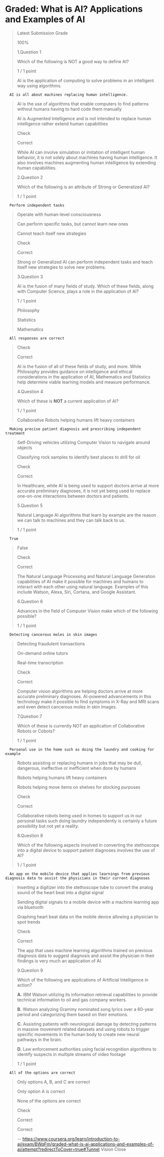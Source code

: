 # Graded: What is AI? Applications and Examples of AI
> 
> Latest Submission Grade
> 
> 100%
> 
>  1.Question 1
> 
> Which of the following is NOT a good way to define AI?
> 
> 1 / 1 point 
> 
>  AI is the application of computing to solve problems in an intelligent way using algorithms. 
> 

      AI is all about machines replacing human intelligence. 
> 
>  AI is the use of algorithms that enable computers to find patterns without humans having to hard code them manually 
> 
>  AI is Augmented Intelligence and is not intended to replace human intelligence rather extend human capabilities 
> 
> Check
> 
> Correct
> 
> While AI can involve simulation or imitation of intelligent human behavior, it is not solely about machines having human intelligence. It also involves machines augmenting human intelligence by extending human capabilities.
> 
>  2.Question 2
> 
> Which of the following is an attribute of Strong or Generalized AI?
> 
> 1 / 1 point 
> 

      Perform independent tasks 
> 
>  Operate with human-level consciousness 
> 
>  Can perform specific tasks, but cannot learn new ones 
> 
>  Cannot teach itself new strategies 
> 
> Check
> 
> Correct
> 
> Strong or Generalized AI can perform independent tasks and teach itself new strategies to solve new problems.
> 
>  3.Question 3
> 
> AI is the fusion of many fields of study. Which of these fields, along with Computer Science, plays a role in the application of AI?
> 
> 1 / 1 point 
> 
>  Philosophy 
> 
>  Statistics 
> 
>  Mathematics 
> 

      All responses are correct 
> 
> Check
> 
> Correct
> 
> AI is the fusion of all of these fields of study, and more. While Philosophy provides guidance on intelligence and ethical considerations in the application of AI, Mathematics and Statistics help determine viable learning models and measure performance.
> 
>  4.Question 4
> 
> Which of these is **NOT** a current application of AI?
> 
> 1 / 1 point 
> 
>  Collaborative Robots helping humans lift heavy containers 
> 

      Making precise patient diagnosis and prescribing independent treatment 
> 
>  Self-Driving vehicles utilizing Computer Vision to navigate around objects 
> 
>  Classifying rock samples to identify best places to drill for oil 
> 
> Check
> 
> Correct
> 
> In Healthcare, while AI is being used to support doctors arrive at more accurate preliminary diagnoses, it is not yet being used to replace one-on-one interactions between doctors and patients.
> 
>  5.Question 5
> 
> Natural Language AI algorithms that learn by example are the reason we can talk to machines and they can talk back to us.
> 
> 1 / 1 point 
> 

      True 
> 
>  False 
> 
> Check
> 
> Correct
> 
> The Natural Language Processing and Natural Language Generation capabilities of AI make it possible for machines and humans to interact with each other using natural language. Examples of this include Watson, Alexa, Siri, Cortana, and Google Assistant.
> 
>  6.Question 6
> 
> Advances in the field of Computer Vision make which of the following possible?
> 
> 1 / 1 point 
> 

      Detecting cancerous moles in skin images 
> 
>  Detecting fraudulent transactions 
> 
>  On-demand online tutors 
> 
>  Real-time transcription 
> 
> Check
> 
> Correct
> 
> Computer vision algorithms are helping doctors arrive at more accurate preliminary diagnoses. AI-powered advancements in this technology make it possible to find symptoms in X-Ray and MRI scans and even detect cancerous moles in skin images.
> 
>  7.Question 7
> 
> Which of these is currently NOT an application of Collaborative Robots or Cobots?
> 
> 1 / 1 point 
> 

      Personal use in the home such as doing the laundry and cooking for example 
> 
>  Robots assisting or replacing humans in jobs that may be dull, dangerous, ineffective or inefficient when done by humans 
> 
>  Robots helping humans lift heavy containers 
> 
>  Robots helping move items on shelves for stocking purposes 
> 
> Check
> 
> Correct
> 
> Collaborative robots being used in homes to support us in our personal tasks such doing laundry independently is certainly a future possibility but not yet a reality.
> 
>  8.Question 8
> 
> Which of the following aspects involved in converting the stethoscope into a digital device to support patient diagnoses involves the use of AI?
> 
> 1 / 1 point 
> 

      An app on the mobile device that applies learnings from previous diagnosis data to assist the physicians in their current diagnoses 
> 
>  Inserting a digitizer into the stethoscope tube to convert the analog sound of the heart beat into a digital signal 
> 
>  Sending digital signals to a mobile device with a machine learning app via bluetooth 
> 
>  Graphing heart beat data on the mobile device allowing a physician to spot trends 
> 
> Check
> 
> Correct
> 
> The app that uses machine learning algorithms trained on previous diagnosis data to suggest diagnosis and assist the physician in their findings is very much an application of AI.
> 
>  9.Question 9
> 
> Which of the following are applications of Artificial Intelligence in action?
> 
> **A.** IBM Watson utilizing its information retrieval capabilities to provide technical information to oil and gas company workers.
> 
> **B.** Watson analyzing Grammy nominated song lyrics over a 60-year period and categorizing them based on their emotions.
> 
> **C.** Assisting patients with neurological damage by detecting patterns in massive movement related datasets and using robots to trigger specific movements in the human body to create new neural pathways in the brain.
> 
> **D.** Law enforcement authorities using facial recognition algorithms to identify suspects in multiple streams of video footage
> 
> 1 / 1 point 
> 

      All of the options are correct 
> 
>  Only options A, B, and C are correct 
> 
>  Only option A is correct 
> 
>  None of the options are correct 
> 
> Check
> 
> Correct
> 
> Correct
>
> -- https://www.coursera.org/learn/introduction-to-ai/exam/BWqFm/graded-what-is-ai-applications-and-examples-of-ai/attempt?redirectToCover=true#Tunnel Vision Close
